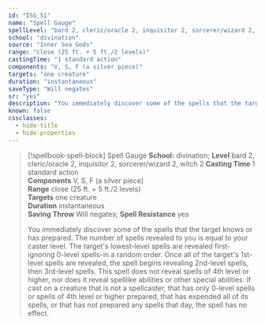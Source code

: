```yaml
---
id: "ISG_51"
name: "Spell Gauge"
spellLevel: "bard 2, cleric/oracle 2, inquisitor 2, sorcerer/wizard 2, witch 2"
school: "divination"
source: "Inner Sea Gods"
range: "close (25 ft. + 5 ft./2 levels)"
castingTime: "1 standard action"
components: "V, S, F (a silver piece)"
targets: "one creature"
duration: "instantaneous"
saveType: "Will negates"
sr: "yes"
description: "You immediately discover some of the spells that the target knows or has prepared. The number of spells revealed to you is equal to your caster level. The target's lowest-level spells are revealed first-ignoring 0-level spells-in a random order. Once all of the target's 1st-level spells are revealed, the spell begins revealing 2nd-level spells, then 3rd-level spells. This spell does not reveal spells of 4th level or higher, nor does it reveal spelllike abilities or other special abilities. If cast on a creature that is not a spellcaster, that has only 0-level spells or spells of 4th level or higher prepared, that has expended all of its spells, or that has not prepared any spells that day, the spell has no effect."
known: false
cssclasses:
  - hide-title
  - hide-properties
---
```


> [!spellbook-spell-block] Spell Gauge
> **School:** divination; **Level** bard 2, cleric/oracle 2, inquisitor 2, sorcerer/wizard 2, witch 2
> **Casting Time** 1 standard action  
> **Components** V, S, F (a silver piece)  
> **Range** close (25 ft. + 5 ft./2 levels)  
> **Targets** one creature  
> **Duration** instantaneous  
> **Saving Throw** Will negates; **Spell Resistance** yes
> 
> You immediately discover some of the spells that the target knows or has prepared. The number of spells revealed to you is equal to your caster level. The target's lowest-level spells are revealed first-ignoring 0-level spells-in a random order. Once all of the target's 1st-level spells are revealed, the spell begins revealing 2nd-level spells, then 3rd-level spells. This spell does not reveal spells of 4th level or higher, nor does it reveal spelllike abilities or other special abilities. If cast on a creature that is not a spellcaster, that has only 0-level spells or spells of 4th level or higher prepared, that has expended all of its spells, or that has not prepared any spells that day, the spell has no effect.